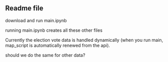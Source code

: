 Readme file
---
download and run main.ipynb

running main.ipynb creates all these other files

Currently the election vote data is handled dynamically (when you run main, map_script is automatically renewed from the api).

should we do the same for other data?


